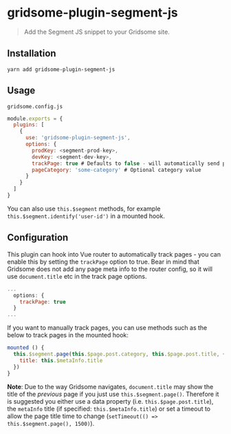 # gridsome-plugin-segment-js

> Add the Segment JS snippet to your Gridsome site.

## Installation

`yarn add gridsome-plugin-segment-js`

## Usage

`gridsome.config.js`
```js
module.exports = {
  plugins: [
    {
      use: 'gridsome-plugin-segment-js',
      options: {
        prodKey: <segment-prod-key>,
        devKey: <segment-dev-key>,
        trackPage: true # Defaults to false - will automatically send page views,
        pageCategory: 'some-category' # Optional category value
      }
    }
  ]
}
```

You can also use `this.$segment` methods, for example `this.$segment.identify('user-id')` in a mounted hook.

## Configuration

This plugin can hook into Vue router to automatically track pages - you can enable this by setting the `trackPage` option to true.
Bear in mind that Gridsome does not add any page meta info to the router config, so it will use `document.title` etc in the track page options.

```js
...
  options: {
    trackPage: true
  }
...
```

If you want to manually track pages, you can use methods such as the below to track pages in the mounted hook:

```js
mounted () {
  this.$segment.page(this.$page.post.category, this.$page.post.title, {
    title: this.$metaInfo.title
  })
}
```

**Note**: Due to the way Gridsome navigates, `document.title` may show the title of the _previous_ page if you just use `this.$segment.page()`. Therefore it is suggested you either use a data property (i.e. `this.$page.post.title`), the `metaInfo` title (if specified: `this.$metaInfo.title`) or set a timeout to allow the page title time to change (`setTimeout(() => this.$segment.page(), 1500)`).
